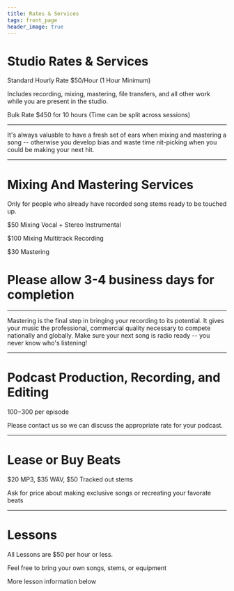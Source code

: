 ```yaml
---
title: Rates & Services
tags: front_page
header_image: true
---
```

# Studio Rates & Services

Standard Hourly Rate $50/Hour (1 Hour Minimum)

Includes recording, mixing, mastering, file transfers, and all other work while you are present in the studio.

Bulk Rate $450 for 10 hours (Time can be split across sessions)

- - -

It's always valuable to have a fresh set of ears when mixing and mastering a song -- otherwise you develop bias and waste time nit-picking when you could be making your next hit.

- - -

# Mixing And Mastering Services

Only for people who already have recorded song stems ready to be touched up.

$50 Mixing Vocal + Stereo Instrumental

$100 Mixing Multitrack Recording

$30 Mastering

# Please allow 3-4 business days for completion

- - -

Mastering is the final step in bringing your recording to its potential. It gives your music the professional, commercial quality necessary to compete nationally and globally. Make sure your next song is radio ready --  you never know who's listening!

- - -

# Podcast Production, Recording, and Editing

$100-$300 per episode

Please contact us so we can discuss the appropriate rate for your podcast.

- - -

# Lease or Buy Beats

$20 MP3, $35 WAV, $50 Tracked out stems

Ask for price about making exclusive songs or recreating your favorate beats

- - -

# Lessons

All Lessons are $50 per hour or less.

Feel free to bring your own songs, stems, or equipment

More lesson information below

